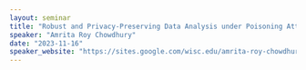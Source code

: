 ```yaml
---
layout: seminar
title: "Robust and Privacy-Preserving Data Analysis under Poisoning Attacks"
speaker: "Amrita Roy Chowdhury"
date: "2023-11-16"
speaker_website: "https://sites.google.com/wisc.edu/amrita-roy-chowdhury/"
---
```

